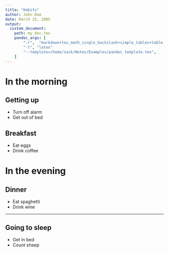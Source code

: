 ```yaml
---
title: "Habits"
author: John Doe
date: March 22, 2005
output:
  custom_document:
    path: my_doc.tex
    pandoc_args: [
        "-r",  "markdown+tex_math_single_backslash+simple_tables+table_captions+yaml_metadata_block+smart",
        "-t", "latex"
        "--template=/home/zack/Notes/Examples/pandoc_template.tex",
    ]
---
```


# In the morning

## Getting up

- Turn off alarm
- Get out of bed

## Breakfast

- Eat eggs
- Drink coffee

# In the evening

## Dinner

- Eat spaghetti
- Drink wine

----

## Going to sleep

- Get in bed
- Count sheep
